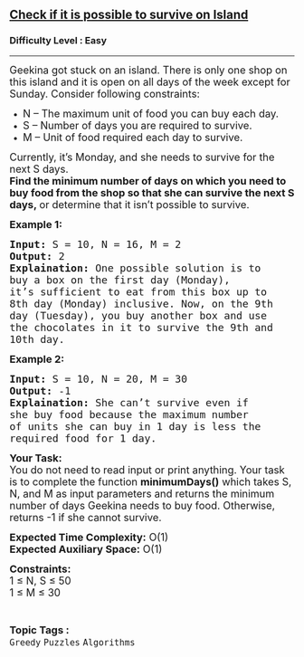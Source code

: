 <h2><a href="https://www.geeksforgeeks.org/problems/check-if-it-is-possible-to-survive-on-island4922/1?utm_source=geeksforgeeks&utm_medium=article_practice_tab&utm_campaign=article_practice_tab">Check if it is possible to survive on Island</a></h2><h3>Difficulty Level : Easy</h3><hr><div class="problems_problem_content__Xm_eO"><p><span style="font-size: 18px;">Geekina got stuck on an island. There is only one shop on this island and it is open on all days of the week except for Sunday. Consider following constraints:</span></p>
<ul>
<li><span style="font-size: 18px;">N – The maximum unit of food you can buy each day.</span></li>
<li><span style="font-size: 18px;">S – Number of days you are required to survive.</span></li>
<li><span style="font-size: 18px;">M – Unit of food required each day to survive.</span></li>
</ul>
<p><span style="font-size: 18px;">Currently, it’s Monday, and she needs to survive for the next S days.<br><strong>Find the minimum number of days on which you need to buy food from the shop so that she can survive the next S days,&nbsp;</strong>or determine that it isn’t possible to survive. </span></p>
<p><strong><span style="font-size: 18px;">Example 1:</span></strong></p>
<pre><span style="font-size: 18px;"><strong>Input:</strong> S = 10, N = 16, M = 2
<strong>Output:</strong> 2
<strong>Explaination:</strong> One possible solution is to 
buy a box on the first day (Monday), 
it’s sufficient to eat from this box up to 
8th day (Monday) inclusive. Now, on the 9th 
day (Tuesday), you buy another box and use 
the chocolates in it to survive the 9th and 
10th day.</span></pre>
<p><strong><span style="font-size: 18px;">Example 2:</span></strong></p>
<pre><span style="font-size: 18px;"><strong>Input:</strong> S = 10, N = 20, M = 30
<strong>Output:</strong> -1
<strong>Explaination:</strong> She can’t survive even if 
she buy food because the maximum number 
of units she can buy in 1 day is less the 
required food for 1 day.</span></pre>
<p><span style="font-size: 18px;"><strong>Your Task:</strong><br>You do not need to read input or print anything. Your task is to complete the function <strong>minimumDays()</strong> which takes S, N, and M as input parameters and returns the minimum number of days Geekina needs to buy food. Otherwise, returns -1 if she cannot survive.</span></p>
<p><span style="font-size: 18px;"><strong>Expected Time Complexity:</strong> O(1)<br><strong>Expected Auxiliary Space:</strong> O(1)</span></p>
<p><span style="font-size: 18px;"><strong>Constraints:</strong><br>1 ≤ N, S ≤ 50<br>1 ≤ M ≤ 30</span></p></div><br><p><span style=font-size:18px><strong>Topic Tags : </strong><br><code>Greedy</code>&nbsp;<code>Puzzles</code>&nbsp;<code>Algorithms</code>&nbsp;